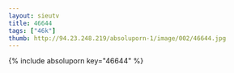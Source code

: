 ```yaml
--- 
layout: sieutv
title: 46644
tags: ["46k"]
thumb: http://94.23.248.219/absoluporn-1/image/002/46644.jpg
---
```

{% include absoluporn key="46644" %} 
